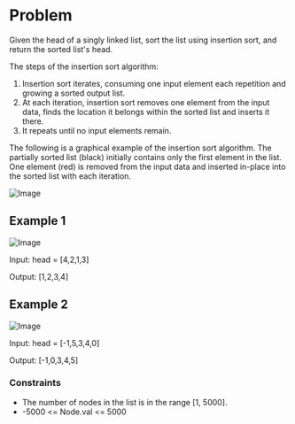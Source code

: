 # Problem

Given the head of a singly linked list, sort the list using insertion sort, and return the sorted list's head.

The steps of the insertion sort algorithm:

1. Insertion sort iterates, consuming one input element each repetition and growing a sorted output list.
2. At each iteration, insertion sort removes one element from the input data, finds the location it belongs within the sorted list and inserts it there.
3. It repeats until no input elements remain.

The following is a graphical example of the insertion sort algorithm. The partially sorted list (black) initially contains only the first element in the list. One element (red) is removed from the input data and inserted in-place into the sorted list with each iteration.

![Image](https://upload.wikimedia.org/wikipedia/commons/0/0f/Insertion-sort-example-300px.gif)

## Example 1

![Image](https://assets.leetcode.com/uploads/2021/03/04/sort1linked-list.jpg)

Input: head = [4,2,1,3]

Output: [1,2,3,4]

## Example 2

![Image](https://assets.leetcode.com/uploads/2021/03/04/sort2linked-list.jpg)

Input: head = [-1,5,3,4,0]

Output: [-1,0,3,4,5]
 
### Constraints

- The number of nodes in the list is in the range [1, 5000].
- -5000 <= Node.val <= 5000
